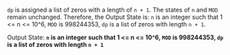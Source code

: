 `dp` is assigned a list of zeros with a length of `n + 1`. The states of `n` and `MOD` remain unchanged. 
Therefore, the Output State is: `n` is an integer such that 1 <= n <= 10^6, `MOD` is 998244353, `dp` is a list of zeros with length `n + 1`.

Output State: **`n` is an integer such that 1 <= n <= 10^6, `MOD` is 998244353, `dp` is a list of zeros with length `n + 1`**